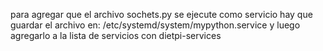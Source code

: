 para agregar que el archivo sochets.py se ejecute como servicio hay que guardar el archivo en: /etc/systemd/system/mypython.service
y luego agregarlo a la lista de servicios con dietpi-services